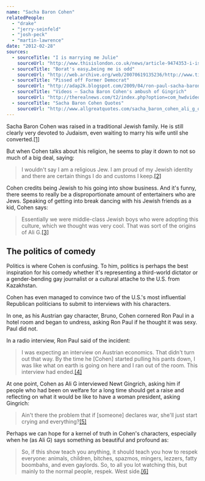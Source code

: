 ```yaml
---
name: "Sacha Baron Cohen"
relatedPeople:
  - "drake"
  - "jerry-seinfeld"
  - "josh-peck"
  - "martin-lawrence"
date: "2012-02-28"
sources:
  - sourceTitle: "I is marrying me Julie"
    sourceUrl: "http://www.thisislondon.co.uk/news/article-9474353-i-is-marrying-me-julie.do"
  - sourceTitle: "Borat's easy…being me is odd"
    sourceUrl: "http://web.archive.org/web/20070619135236/http://www.timesonline.co.uk/tol/news/article1294842.ece"
  - sourceTitle: "Pissed off Former Democrat"
    sourceUrl: "http://adap2k.blogspot.com/2009/04/ron-paul-sacha-baron-cohen.html"
  - sourceTitle: "Videos – Sacha Baron Cohen's ambush of Gingrich"
    sourceUrl: "http://therealnews.com/t2/index.php?option=com_hwdvideoshare&task=viewvideo&Itemid=200013&video_id=72660"
  - sourceTitle: "Sacha Baron Cohen Quotes"
    sourceUrl: "http://www.allgreatquotes.com/sacha_baron_cohen_ali_g_quotes.shtml"
---
```


Sacha Baron Cohen was raised in a traditional Jewish family. He is still clearly very devoted to Judaism, even waiting to marry his wife until she converted.<a class="source-citation" href="#http://www.thisislondon.co.uk/news/article-9474353-i-is-marrying-me-julie.do" title="I is marrying me Julie">[1]</a>

But when Cohen talks about his religion, he seems to play it down to not so much of a big deal, saying:

>I wouldn't say I am a religious Jew. I am proud of my Jewish identity and there are certain things I do and customs I keep.<a class="source-citation" href="#http://web.archive.org/web/20070619135236/http://www.timesonline.co.uk/tol/news/article1294842.ece" title="Borat&apos;s easy…being me is odd">[2]</a>

Cohen credits being Jewish to his going into show business. And it's funny, there seems to really be a disproportionate amount of entertainers who are Jews. Speaking of getting into break dancing with his Jewish friends as a kid, Cohen says:

>Essentially we were middle-class Jewish boys who were adopting this culture, which we thought was very cool. That was sort of the origins of Ali G.<a class="source-citation" href="#http://web.archive.org/web/20070619135236/http://www.timesonline.co.uk/tol/news/article1294842.ece" title="Borat&apos;s easy…being me is odd">[3]</a>

## The politics of comedy

Politics is where Cohen is confusing. To him, politics is perhaps the best inspiration for his comedy whether it's representing a third-world dictator or a gender-bending gay journalist or a cultural attache to the U.S. from Kazakhstan.

Cohen has even managed to convince two of the U.S.'s most influential Republican politicians to submit to interviews with his characters.

In one, as his Austrian gay character, Bruno, Cohen cornered Ron Paul in a hotel room and began to undress, asking Ron Paul if he thought it was sexy. Paul did not.

In a radio interview, Ron Paul said of the incident:

>I was expecting an interview on Austrian economics. That didn't turn out that way. By the time he [Cohen] started pulling his pants down, I was like what on earth is going on here and I ran out of the room. This interview had ended.<a class="source-citation" href="#http://adap2k.blogspot.com/2009/04/ron-paul-sacha-baron-cohen.html" title="Pissed off Former Democrat">[4]</a>

At one point, Cohen as Ali G interviewed Newt Gingrich, asking him if people who had been on welfare for a long time should get a raise and reflecting on what it would be like to have a woman president, asking Gingrich:

>Ain't there the problem that if [someone] declares war, she'll just start crying and everything?<a class="source-citation" href="#http://therealnews.com/t2/index.php?option=com_hwdvideoshare&task=viewvideo&Itemid=200013&video_id=72660" title="Videos – Sacha Baron Cohen&apos;s ambush of Gingrich">[5]</a>

Perhaps we can hope for a kernel of truth in Cohen's characters, especially when he (as Ali G) says something as beautiful and profound as:

>So, if this show teach you anything, it should teach you how to respek everyone: animals, children, bitches, spazmos, mingers, lezzers, fatty boombahs, and even gaylords. So, to all you lot watching this, but mainly to the normal people, respek. West side.<a class="source-citation" href="#http://www.allgreatquotes.com/sacha_baron_cohen_ali_g_quotes.shtml" title="Sacha Baron Cohen Quotes">[6]</a>